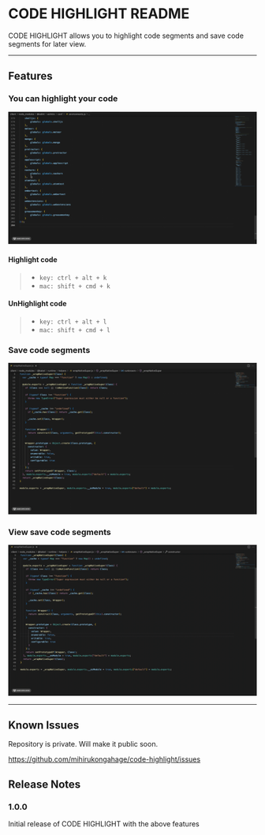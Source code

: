 # CODE HIGHLIGHT README

CODE HIGHLIGHT allows you to highlight code segments and save code segments for later view.

-----------------------------------------------------------------------------------------------------------

## Features

### You can highlight your code

![Code Highlight](/docs/gifs/codeHighlight.gif)

#### Highlight code

> - `key: ctrl + alt + k`
> - `mac: shift + cmd + k`

#### UnHighlight code

> - `key: ctrl + alt + l`
> - `mac: shift + cmd + l`

### Save code segments

![Code Highlight](/docs/gifs/codeSave.gif)

### View save code segments

![Code Highlight](/docs/gifs/codeView.gif)

-----------------------------------------------------------------------------------------------------------

## Known Issues

Repository is private. Will make it public soon.

https://github.com/mihirukongahage/code-highlight/issues

## Release Notes

### 1.0.0

Initial release of CODE HIGHLIGHT with the above features
